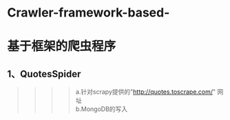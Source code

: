 # Crawler-framework-based-
基于框架的爬虫程序
=====
1、QuotesSpider
----
>>>>a.针对scrapy提供的"http://quotes.toscrape.com/" 网址<br>
>>>>b.MongoDB的写入<br>
